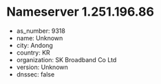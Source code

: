 # Nameserver 1.251.196.86

* as_number: 9318
* name: Unknown
* city: Andong
* country: KR
* organization: SK Broadband Co Ltd
* version: Unknown
* dnssec: false
